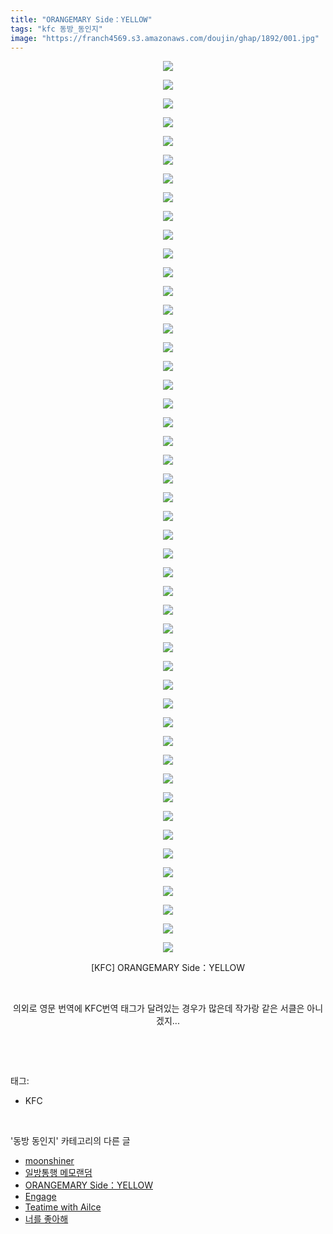 ```yaml
---
title: "ORANGEMARY Side：YELLOW"
tags: "kfc 동방_동인지"
image: "https://franch4569.s3.amazonaws.com/doujin/ghap/1892/001.jpg"
---
```

<div class="article">
<p style="text-align: center; clear: none; float: none;"><img src="{{ site.imgserver2 }}/ghap/1892/001.jpg"/></p>
<p style="text-align: center; clear: none; float: none;"><img src="{{ site.imgserver2 }}/ghap/1892/002.jpg"/></p>
<p style="text-align: center; clear: none; float: none;"><img src="{{ site.imgserver2 }}/ghap/1892/003.jpg"/></p>
<p style="text-align: center; clear: none; float: none;"><img src="{{ site.imgserver2 }}/ghap/1892/004.jpg"/></p>
<p style="text-align: center; clear: none; float: none;"><img src="{{ site.imgserver2 }}/ghap/1892/005.jpg"/></p>
<p style="text-align: center; clear: none; float: none;"><img src="{{ site.imgserver2 }}/ghap/1892/006.jpg"/></p>
<p style="text-align: center; clear: none; float: none;"><img src="{{ site.imgserver2 }}/ghap/1892/007.jpg"/></p>
<p style="text-align: center; clear: none; float: none;"><img src="{{ site.imgserver2 }}/ghap/1892/008.jpg"/></p>
<p style="text-align: center; clear: none; float: none;"><img src="{{ site.imgserver2 }}/ghap/1892/009.jpg"/></p>
<p style="text-align: center; clear: none; float: none;"><img src="{{ site.imgserver2 }}/ghap/1892/010.jpg"/></p>
<p style="text-align: center; clear: none; float: none;"><img src="{{ site.imgserver2 }}/ghap/1892/011.jpg"/></p>
<p style="text-align: center; clear: none; float: none;"><img src="{{ site.imgserver2 }}/ghap/1892/012.jpg"/></p>
<p style="text-align: center; clear: none; float: none;"><img src="{{ site.imgserver2 }}/ghap/1892/013.jpg"/></p>
<p style="text-align: center; clear: none; float: none;"><img src="{{ site.imgserver2 }}/ghap/1892/014.jpg"/></p>
<p style="text-align: center; clear: none; float: none;"><img src="{{ site.imgserver2 }}/ghap/1892/015.jpg"/></p>
<p style="text-align: center; clear: none; float: none;"><img src="{{ site.imgserver2 }}/ghap/1892/016.jpg"/></p>
<p style="text-align: center; clear: none; float: none;"><img src="{{ site.imgserver2 }}/ghap/1892/017.jpg"/></p>
<p style="text-align: center; clear: none; float: none;"><img src="{{ site.imgserver2 }}/ghap/1892/018.jpg"/></p>
<p style="text-align: center; clear: none; float: none;"><img src="{{ site.imgserver2 }}/ghap/1892/019.jpg"/></p>
<p style="text-align: center; clear: none; float: none;"><img src="{{ site.imgserver2 }}/ghap/1892/020.jpg"/></p>
<p style="text-align: center; clear: none; float: none;"><img src="{{ site.imgserver2 }}/ghap/1892/021.jpg"/></p>
<p style="text-align: center; clear: none; float: none;"><img src="{{ site.imgserver2 }}/ghap/1892/022.jpg"/></p>
<p style="text-align: center; clear: none; float: none;"><img src="{{ site.imgserver2 }}/ghap/1892/023.jpg"/></p>
<p style="text-align: center; clear: none; float: none;"><img src="{{ site.imgserver2 }}/ghap/1892/024.jpg"/></p>
<p style="text-align: center; clear: none; float: none;"><img src="{{ site.imgserver2 }}/ghap/1892/025.jpg"/></p>
<p style="text-align: center; clear: none; float: none;"><img src="{{ site.imgserver2 }}/ghap/1892/026.jpg"/></p>
<p style="text-align: center; clear: none; float: none;"><img src="{{ site.imgserver2 }}/ghap/1892/027.jpg"/></p>
<p style="text-align: center; clear: none; float: none;"><img src="{{ site.imgserver2 }}/ghap/1892/028.jpg"/></p>
<p style="text-align: center; clear: none; float: none;"><img src="{{ site.imgserver2 }}/ghap/1892/029.jpg"/></p>
<p style="text-align: center; clear: none; float: none;"><img src="{{ site.imgserver2 }}/ghap/1892/030.jpg"/></p>
<p style="text-align: center; clear: none; float: none;"><img src="{{ site.imgserver2 }}/ghap/1892/031.jpg"/></p>
<p style="text-align: center; clear: none; float: none;"><img src="{{ site.imgserver2 }}/ghap/1892/032.jpg"/></p>
<p style="text-align: center; clear: none; float: none;"><img src="{{ site.imgserver2 }}/ghap/1892/033.jpg"/></p>
<p style="text-align: center; clear: none; float: none;"><img src="{{ site.imgserver2 }}/ghap/1892/034.jpg"/></p>
<p style="text-align: center; clear: none; float: none;"><img src="{{ site.imgserver2 }}/ghap/1892/035.jpg"/></p>
<p style="text-align: center; clear: none; float: none;"><img src="{{ site.imgserver2 }}/ghap/1892/036.jpg"/></p>
<p style="text-align: center; clear: none; float: none;"><img src="{{ site.imgserver2 }}/ghap/1892/037.jpg"/></p>
<p style="text-align: center; clear: none; float: none;"><img src="{{ site.imgserver2 }}/ghap/1892/038.jpg"/></p>
<p style="text-align: center; clear: none; float: none;"><img src="{{ site.imgserver2 }}/ghap/1892/039.jpg"/></p>
<p style="text-align: center; clear: none; float: none;"><img src="{{ site.imgserver2 }}/ghap/1892/040.jpg"/></p>
<p style="text-align: center; clear: none; float: none;"><img src="{{ site.imgserver2 }}/ghap/1892/041.jpg"/></p>
<p style="text-align: center; clear: none; float: none;"><img src="{{ site.imgserver2 }}/ghap/1892/042.jpg"/></p>
<p style="text-align: center; clear: none; float: none;"><img src="{{ site.imgserver2 }}/ghap/1892/043.jpg"/></p>
<p style="text-align: center; clear: none; float: none;"><img src="{{ site.imgserver2 }}/ghap/1892/044.jpg"/></p>
<p style="text-align: center; clear: none; float: none;"><img src="{{ site.imgserver2 }}/ghap/1892/045.jpg"/></p>
<p style="text-align: center; clear: none; float: none;"><img src="{{ site.imgserver2 }}/ghap/1892/046.jpg"/></p>
<p style="text-align: center; clear: none; float: none;"><img src="{{ site.imgserver2 }}/ghap/1892/047.jpg"/></p>
<p style="text-align: center; clear: none; float: none;"><img src="{{ site.imgserver2 }}/ghap/1892/048.jpg"/></p>
<p style="text-align: center; clear: none; float: none;">[KFC] ORANGEMARY Side：YELLOW</p>
<p style="text-align: center; clear: none; float: none;"><br/></p>
<p style="text-align: center; clear: none; float: none;">의외로 영문 번역에 KFC번역 태그가 달려있는 경우가 많은데 작가랑 같은 서클은 아니겠지...</p>
<p><br/></p>
</div><br/>
<div class="tagTrail">
<p>태그: </p>
<ul>
<li>KFC</li>
</ul>
</div><br/>
<div class="another">
<p>'동방 동인지' 카테고리의 다른 글</p>
<ul>
<li><a href="/ghap_1894">moonshiner</a></li>
<li><a href="/ghap_1893">일방통행 메모랜덤</a></li>
<li><a href="/ghap_1892">ORANGEMARY Side：YELLOW</a></li>
<li><a href="/ghap_1891">Engage</a></li>
<li><a href="/ghap_1890">Teatime with Ailce</a></li>
<li><a href="/ghap_1889">너를 좋아해</a></li>
</ul>
</div><br/>
<div class="cb_module cb_fluid">
<div class="cb_wrt cb_profile">
</div><!-- commentList close -->
</div><br/>
